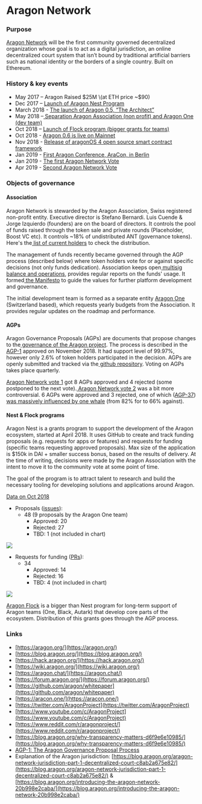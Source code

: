 # Aragon Network

### Purpose

[Aragon Network](https://blog.aragon.one/aragon-network-and-token-primer/) will be the first community governed decentralized organization whose goal is to act as a digital jurisdiction, an online decentralized court system that isn’t bound by traditional artificial barriers such as national identity or the borders of a single country. Built on Ethereum.

### History & key events

* May 2017 – Aragon Raised $25M \(at ETH price ~$90\)
* Dec 2017 – [Launch of Aragon Nest Program](https://blog.aragon.org/introducing-aragon-nest-1aa8c91c0566/)
* March 2018 - [The launch of Aragon 0.5, “The Architect”](https://blog.aragon.org/aragon-core-v0-5-the-architect-release-327c7163b89c/)
* May 2018 –[ Separation Aragon Association \(non profit\) and Aragon One \(dev team\)](https://blog.aragon.org/introducing-aragon-one-b14dd804c5ce/)
* Oct 2018 – [Launch of Flock program \(bigger grants for teams\)](https://blog.aragon.org/flock-funding-for-aragon-teams/)
* Oct 2018 - [Aragon 0.6 is live on Mainnet](https://blog.aragon.org/aragon-06-is-live-on-mainnet/)
* Nov 2018 - [Release of aragonOS 4 open source smart contract framework](https://blog.aragon.org/releasing-aragonos-4/)
* Jan 2019 - [First Aragon Conference, AraCon, in Berlin](https://blog.aragon.org/photos-and-videos-from-aracon-2019/)
* Jan 2019 - [The first Aragon Network Vote](https://blog.aragon.org/final-results-from-aragon-network-vote-1/)
* Apr 2019 - [Second Aragon Network Vote](https://blog.aragon.org/final-results-from-aragon-network-vote-2/)

### Objects of governance

#### Association

Aragon Network is stewarded by the Aragon Association, Swiss registered non-profit entity. Executive director is Stefano Bernardi. Luis Cuende & Jorge Izquierdo \(founders\) are on the board of directors. It controls the pool of funds raised through the token sale and private rounds \(Placeholder, Boost VC etc\). It controls ~18% of undistributed ANT \(governance tokens\). Here's the[ list of current holders](https://etherscan.io/token/0x960b236A07cf122663c4303350609A66A7B288C0#balances) to check the distribution.

The management of funds recently became governed through the AGP process \(described below\) where token holders vote for or against specific decisions \(not only funds dedication\). Association keeps open[ multisig balance and operations](https://transparency.aragon.org/), provides regular reports on the funds' usage. It formed[ the Manifesto](https://github.com/aragon/AGPs/blob/master/AGPs/AGP-0.md) to guide the values for further platform development and governance.

The initial development team is formed as a separate entity [Aragon One](https://aragon.one/) \(Switzerland based\), which requests yearly budgets from the Association. It provides regular updates on the roadmap and performance.

#### AGPs

Aragon Governance Proposals \(AGPs\) are documents that propose changes to the[ governance of the Aragon project](https://aragon.org/project/governance). The process is described in the[ AGP-1](https://github.com/aragon/AGPs/blob/master/AGPs/AGP-1.md) approved on November 2018. It had support level of 99.97%, however only 2.6% of token holders participated in the decision. AGPs are openly submitted and tracked via the[ github repository](https://github.com/aragon/AGPs). Voting on AGPs takes place quarterly.

[Aragon Network vote 1](https://blog.aragon.org/final-results-from-aragon-network-vote-1/) got 8 AGPs approved and 4 rejected \(some postponed to the next vote\).[ Aragon Network vote 2](https://blog.aragon.org/final-details-for-aragon-network-vote-2/) was a bit more controversial. 6 AGPs were approved and 3 rejected, one of which \([AGP-37](https://github.com/aragon/AGPs/blob/master/AGPs/AGP-37.md)\)[ was massively influenced by one whale](https://medium.com/paradigm-fund/aragon-final-results-from-network-vote-2-massively-influenced-by-one-whale-that-planning-suite-8e2201c808b7) \(from 82% for to 66% against\).

#### Nest & Flock programs

Aragon Nest is a grants program to support the development of the Aragon ecosystem, started at April 2018. It uses GitHub to create and track funding proposals \(e.g. requests for apps or features\) and requests for funding \(specific teams requesting approved proposals\). Max size of the application is $150k in DAI + smaller success bonus, based on the results of delivery. At the time of writing, decisions were made by the Aragon Association with the intent to move it to the community vote at some point of time.

The goal of the program is to attract talent to research and build the necessary tooling for developing solutions and applications around Aragon.‌

[Data on Oct 2018](https://blog.aragon.org/aragon-nest-update-evolution-of-the-grants-program/)

* Proposals \([issues](https://github.com/aragon/nest/issues)\):
  * 48 \(9 proposals by the Aragon One team\)
    * Approved: 20
    * Rejected: 27
    * TBD: 1 \(not included in chart\)

![](https://lh4.googleusercontent.com/LVA02JbIjj6hLVK_XIPGdC0Mvjfac-5LJU0xTuhmzUBib1w825phF2V-6I8VdS3XPzUt7u4cxKd7AzS9Y36e_oPRZnd3tOJCWtAzvY3GB9VECQJ6fZrAFKNmpSzdUVwNqzj-qwjQ)

* Requests for funding \([PRs](https://github.com/aragon/nest/pulls)\):
  * 34
    * Approved: 14
    * Rejected: 16
    * TBD: 4 \(not included in chart\)

![](https://lh3.googleusercontent.com/bsjNt6rY5SIMKk97oganNsf7_tTfvFoXSbRexWA7KNiAdb7dOwT1wH43OtUHPqx7Zp3xgZvMkukDexk2bY1sTvSz3mqMD8NAACDUjw-YwveD6PJ5ow7f4qGgeU5sGvzewzFNNlTy)

[Aragon Flock](https://github.com/aragon/flock) is a bigger than Nest program for long-term support of Aragon teams \(One, Black, Autark\) that develop core parts of the ecosystem. Distribution of this grants goes through the AGP process.

### Links

* [https://aragon.org/](https://aragon.org/)
* [https://blog.aragon.org/](https://blog.aragon.org/)
* [https://hack.aragon.org/](https://hack.aragon.org/)
* [https://wiki.aragon.org/](https://wiki.aragon.org/)
* [https://aragon.chat/](https://aragon.chat/)
* [https://forum.aragon.org/](https://forum.aragon.org/)
* [https://github.com/aragon/whitepaper](https://github.com/aragon/whitepaper)
* [https://aracon.one/](https://aracon.one/)
* [https://twitter.com/AragonProject](https://twitter.com/AragonProject)
* [https://www.youtube.com/c/AragonProject](https://www.youtube.com/c/AragonProject)
* [https://www.reddit.com/r/aragonproject/](https://www.reddit.com/r/aragonproject/)
* [https://blog.aragon.org/why-transparency-matters-d6f9e6e10985/](https://blog.aragon.org/why-transparency-matters-d6f9e6e10985/)
* [AGP-1: The Aragon Governance Proposal Process](%20https://github.com/aragon/AGPs/blob/master/AGPs/AGP-1.md)
* Explanation of the Aragon jurisdiction: [https://blog.aragon.org/aragon-network-jurisdiction-part-1-decentralized-court-c8ab2a675e82/](https://blog.aragon.org/aragon-network-jurisdiction-part-1-decentralized-court-c8ab2a675e82/) &  [https://blog.aragon.org/introducing-the-aragon-network-20b998e2caba/](https://blog.aragon.org/introducing-the-aragon-network-20b998e2caba/)

